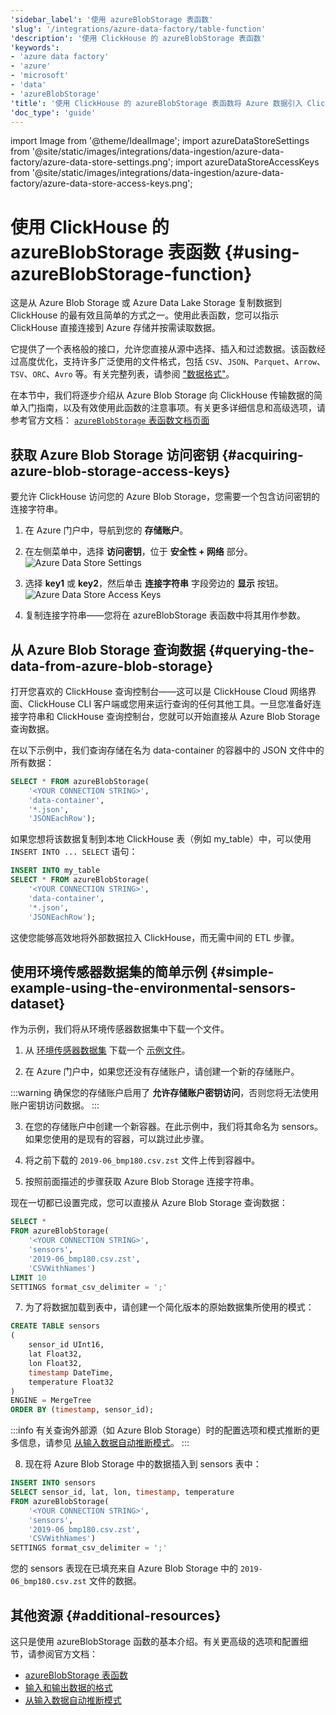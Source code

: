 ```yaml
---
'sidebar_label': '使用 azureBlobStorage 表函数'
'slug': '/integrations/azure-data-factory/table-function'
'description': '使用 ClickHouse 的 azureBlobStorage 表函数'
'keywords':
- 'azure data factory'
- 'azure'
- 'microsoft'
- 'data'
- 'azureBlobStorage'
'title': '使用 ClickHouse 的 azureBlobStorage 表函数将 Azure 数据引入 ClickHouse'
'doc_type': 'guide'
---
```


import Image from '@theme/IdealImage';
import azureDataStoreSettings                   from '@site/static/images/integrations/data-ingestion/azure-data-factory/azure-data-store-settings.png';
import azureDataStoreAccessKeys                 from '@site/static/images/integrations/data-ingestion/azure-data-factory/azure-data-store-access-keys.png';


# 使用 ClickHouse 的 azureBlobStorage 表函数 {#using-azureBlobStorage-function}

这是从 Azure Blob Storage 或 Azure Data Lake Storage 复制数据到 ClickHouse 的最有效且简单的方式之一。使用此表函数，您可以指示 ClickHouse 直接连接到 Azure 存储并按需读取数据。

它提供了一个表格般的接口，允许您直接从源中选择、插入和过滤数据。该函数经过高度优化，支持许多广泛使用的文件格式，包括 `CSV`、`JSON`、`Parquet`、`Arrow`、`TSV`、`ORC`、`Avro` 等。有关完整列表，请参阅 ["数据格式"](/interfaces/formats)。

在本节中，我们将逐步介绍从 Azure Blob Storage 向 ClickHouse 传输数据的简单入门指南，以及有效使用此函数的注意事项。有关更多详细信息和高级选项，请参考官方文档：
[`azureBlobStorage` 表函数文档页面](https://clickhouse.com/docs/sql-reference/table-functions/azureBlobStorage)

## 获取 Azure Blob Storage 访问密钥 {#acquiring-azure-blob-storage-access-keys}

要允许 ClickHouse 访问您的 Azure Blob Storage，您需要一个包含访问密钥的连接字符串。

1. 在 Azure 门户中，导航到您的 **存储账户**。

2. 在左侧菜单中，选择 **访问密钥**，位于 **安全性 + 网络** 部分。
   <Image img={azureDataStoreSettings} size="lg" alt="Azure Data Store Settings" border/>

3. 选择 **key1** 或 **key2**，然后单击 **连接字符串** 字段旁边的 **显示** 按钮。
   <Image img={azureDataStoreAccessKeys} size="lg" alt="Azure Data Store Access Keys" border/>

4. 复制连接字符串——您将在 azureBlobStorage 表函数中将其用作参数。

## 从 Azure Blob Storage 查询数据 {#querying-the-data-from-azure-blob-storage}

打开您喜欢的 ClickHouse 查询控制台——这可以是 ClickHouse Cloud 网络界面、ClickHouse CLI 客户端或您用来运行查询的任何其他工具。一旦您准备好连接字符串和 ClickHouse 查询控制台，您就可以开始直接从 Azure Blob Storage 查询数据。

在以下示例中，我们查询存储在名为 data-container 的容器中的 JSON 文件中的所有数据：

```sql
SELECT * FROM azureBlobStorage(
    '<YOUR CONNECTION STRING>',
    'data-container',
    '*.json',
    'JSONEachRow');
```

如果您想将该数据复制到本地 ClickHouse 表（例如 my_table）中，可以使用 `INSERT INTO ... SELECT` 语句：

```sql
INSERT INTO my_table
SELECT * FROM azureBlobStorage(
    '<YOUR CONNECTION STRING>',
    'data-container',
    '*.json',
    'JSONEachRow');
```

这使您能够高效地将外部数据拉入 ClickHouse，而无需中间的 ETL 步骤。

## 使用环境传感器数据集的简单示例 {#simple-example-using-the-environmental-sensors-dataset}

作为示例，我们将从环境传感器数据集中下载一个文件。

1. 从 [环境传感器数据集](https://clickhouse.com/docs/getting-started/example-datasets/environmental-sensors) 下载一个 [示例文件](https://clickhouse-public-datasets.s3.eu-central-1.amazonaws.com/sensors/monthly/2019-06_bmp180.csv.zst)。

2. 在 Azure 门户中，如果您还没有存储账户，请创建一个新的存储账户。

:::warning
确保您的存储账户启用了 **允许存储账户密钥访问**，否则您将无法使用账户密钥访问数据。
:::

3. 在您的存储账户中创建一个新容器。在此示例中，我们将其命名为 sensors。如果您使用的是现有的容器，可以跳过此步骤。

4. 将之前下载的 `2019-06_bmp180.csv.zst` 文件上传到容器中。

5. 按照前面描述的步骤获取 Azure Blob Storage 连接字符串。

现在一切都已设置完成，您可以直接从 Azure Blob Storage 查询数据：

```sql
SELECT *
FROM azureBlobStorage(
    '<YOUR CONNECTION STRING>', 
    'sensors',
    '2019-06_bmp180.csv.zst', 
    'CSVWithNames')
LIMIT 10
SETTINGS format_csv_delimiter = ';'
```

7. 为了将数据加载到表中，请创建一个简化版本的原始数据集所使用的模式：
```sql
CREATE TABLE sensors
(
    sensor_id UInt16,
    lat Float32,
    lon Float32,
    timestamp DateTime,
    temperature Float32
)
ENGINE = MergeTree
ORDER BY (timestamp, sensor_id);
```

:::info
有关查询外部源（如 Azure Blob Storage）时的配置选项和模式推断的更多信息，请参见 [从输入数据自动推断模式](https://clickhouse.com/docs/interfaces/schema-inference)。
:::

8. 现在将 Azure Blob Storage 中的数据插入到 sensors 表中：
```sql
INSERT INTO sensors
SELECT sensor_id, lat, lon, timestamp, temperature
FROM azureBlobStorage(
    '<YOUR CONNECTION STRING>', 
    'sensors',
    '2019-06_bmp180.csv.zst', 
    'CSVWithNames')
SETTINGS format_csv_delimiter = ';'
```

您的 sensors 表现在已填充来自 Azure Blob Storage 中的 `2019-06_bmp180.csv.zst` 文件的数据。

## 其他资源 {#additional-resources}

这只是使用 azureBlobStorage 函数的基本介绍。有关更高级的选项和配置细节，请参阅官方文档：

- [azureBlobStorage 表函数](https://clickhouse.com/docs/sql-reference/table-functions/azureBlobStorage)
- [输入和输出数据的格式](https://clickhouse.com/docs/sql-reference/formats)
- [从输入数据自动推断模式](https://clickhouse.com/docs/interfaces/schema-inference)
